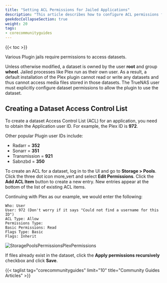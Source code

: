 ```yaml
---
title: "Setting ACL Permissions for Jailed Applications"
description: "This article describes how to configure ACL permissions for jailed applications on TrueNAS CORE."
geekdocCollapseSection: true
weight: 20
tags:
- corecommunityguides
---
```


{{< toc >}}

Various Plugin jails require permissions to access datasets.

Unless otherwise modified, a dataset is owned by the user **root** and group **wheel**.
Jailed processes like Plex run as their own user.
As a result, a default installation of the Plex plugin cannot read or write any datasets and thus cannot access media files stored in those datasets.
The TrueNAS user must explicitly configure dataset permissions to allow the plugin to use the dataset.

## Creating a Dataset Access Control List

To create a dataset Access Control List (ACL) for an application, you need to obtain the Application user ID.
For example, the Plex ID is **972**.

Other popular Plugin user IDs include:

* Radarr = **352**
* Sonarr = **351**
* Transmission = **921**
* Sabnzbd = **350**

To create an ACL for a dataset, log in to the UI and go to **Storage > Pools**.
Click the three dot icon <mat-icon _ngcontent-swc-c471="" role="img" aria-haspopup="true" class="mat-icon notranslate mat-menu-trigger material-icons mat-icon-no-color" aria-hidden="true" style="cursor: pointer;" aria-expanded="true" aria-controls="mat-menu-panel-30">more_vert</mat-icon> and select **Edit Permissions**.
Click the **Add ACL Item** button to create a new entry.
New entries appear at the bottom of the list of existing ACL items.

Continuing with Plex as our example, we would enter the following:

```
Who: User
User: 972 (Don't worry if it says "Could not find a username for this ID")
ACL Type: Allow
Permissions Type:
Basic Permissions: Read
Flags Type: Basic
Flags: Inherit
```

![StoragePoolsPermissionsPlexPermissions](/images/CORE/12.0/StoragePoolsPermissionsPlexPermissions.png "Storage Pools Permissions Plex Permissions")

If files already exist in the dataset, click the **Apply permissions recursively** checkbox and click **Save**.

{{< taglist tag="corecommunityguides" limit="10" title="Community Guides Articles" >}}
